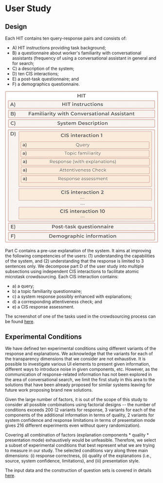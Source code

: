 # User Study

## Design

Each HIT contains ten query-response pairs and consists of: 
- A) HIT instructions providing task background; 
- B) a questionnaire about worker's familiarity with conversational assistants (frequency of using a conversational assistant in general and for search;
- C) a description of the system; 
- D) ten CIS interactions; 
- E) a post-task questionnaire; and 
- F) a demographics questionnaire.

![](/crowdsourcing_task_design/task_components.png)

Part C contains a pre-use explanation of the system. It aims at improving the following competencies of the users: (1) understanding the capabilities of the system, and (2) understanding that the response is limited to 3 sentences only. We decompose part D of the user study into multiple subsections using independent CIS interactions to facilitate atomic microtask crowdsourcing. Each CIS interaction contains: 
- a) a query; 
- b) a topic familiarity questionnaire; 
- c) a system response possibly enhanced with explanations; 
- d) a corresponding attentiveness check; and 
- e) a CIS response assessment.

The screenshot of one of the tasks used in the crowdsourcing process can be found [here](/crowdsourcing_task_design/task_design.png).

## Experimental Conditions

We have defined ten experimental conditions using different variants of the response and explanations. We acknowledge that the variants for each of the transparency dimensions that we consider are not exhaustive. It is possible to investigate various UI elements to present given information, different ways to introduce noise in given components, etc. However, as the communication of response-related information has not been explored in the area of conversational search, we limit the first study in this area to the solutions that have been already proposed for similar systems leaving for future work proposing brand new solutions.

Given the large number of factors, it is out of the scope of this study to consider all possible combinations using factorial designs -- the number of conditions exceeds 200 (2 variants for response, 3 variants for each of the components of the additional information in terms of quality, 2 variants for system confidence and response limitations in terms of presentation mode gives 216 different experiments even without query randomization).

Covering all combination of factors (explanation components * quality * presentation mode) exhaustively would be unfeasible. Therefore, we select a subset of experimental conditions that best represent what we are trying to measure in our study. The selected conditions vary along three main dimensions: (i) response correctness, (ii) quality of the explanations (i.e., source, system confidence, limitations), and (iii) presentation style.

The input data and the construction of question sets is covered in details [here](../data/input/README.md).